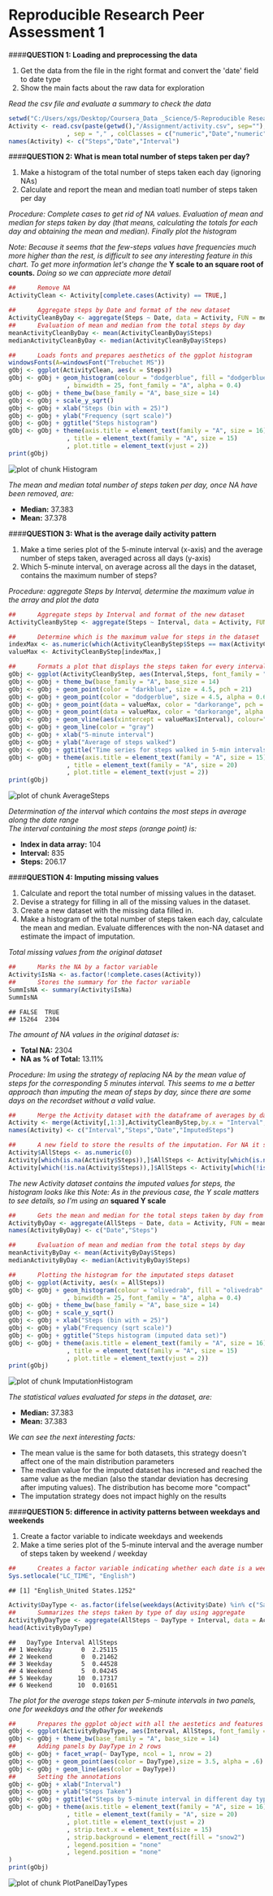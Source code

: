 Reproducible Research Peer Assessment 1
=======================================  




####**QUESTION 1: Loading and preprocessing the data**  
1. Get the data from the file in the right format and convert the 'date' field to date type  
2. Show the main facts about the raw data for exploration  

*Read the csv file and evaluate a summary to check the data*

```r
setwd("C:/Users/xgs/Desktop/Coursera_Data _Science/5-Reproducible Research/Week 2")
Activity <- read.csv(paste(getwd(),"/Assignment/activity.csv", sep=""), header = TRUE
                , sep = "," , colClasses = c("numeric","Date","numeric"))
names(Activity) <- c("Steps","Date","Interval")
```

####**QUESTION 2: What is mean total number of steps taken per day?**  
1. Make a histogram of the total number of steps taken each day (ignoring NAs)
2. Calculate and report the mean and median toatl number of steps taken per day  

*Procedure: Complete cases to get rid of NA values. Evaluation of mean and median for steps taken by day (that means, calculating the totals for each day and obtaining the mean and median). Finally plot the histogram*  

*Note: Because it seems that the few-steps values have frequencies much more higher than the rest, is difficult to see any interesting feature in this chart. To get more information let's change the* **Y scale to an square root of counts.** *Doing so we can appreciate more detail*


```r
##      Remove NA
ActivityClean <- Activity[complete.cases(Activity) == TRUE,]

##      Aggregate steps by Date and format of the new dataset
ActivityCleanByDay <- aggregate(Steps ~ Date, data = Activity, FUN = mean)
##      Evaluation of mean and median from the total steps by day
meanActivityCleanByDay <- mean(ActivityCleanByDay$Steps)
medianActivityCleanByDay <- median(ActivityCleanByDay$Steps)

##      Loads fonts and prepares aesthetics of the ggplot histogram
windowsFonts(A=windowsFont("Trebuchet MS"))
gObj <- ggplot(ActivityClean, aes(x = Steps))
gObj <- gObj + geom_histogram(colour = "dodgerblue", fill = "dodgerblue"
                , binwidth = 25, font_family = "A", alpha = 0.4)
gObj <- gObj + theme_bw(base_family = "A", base_size = 14)
gObj <- gObj + scale_y_sqrt()
gObj <- gObj + xlab("Steps (bin with = 25)")
gObj <- gObj + ylab("Frequency (sqrt scale)")
gObj <- gObj + ggtitle("Steps histogram")
gObj <- gObj + theme(axis.title = element_text(family = "A", size = 16)
                , title = element_text(family = "A", size = 15)
                , plot.title = element_text(vjust = 2))
print(gObj)
```

![plot of chunk Histogram](figure/Histogram.png) 



*The mean and median total number of steps taken per day, once NA have been removed, are:*

* **Median:** 37.383
* **Mean:** 37.378

####**QUESTION 3: What is the average daily activity pattern**  
1. Make a time series plot of the 5-minute interval (x-axis) and the average number of steps taken, averaged across all days (y-axis)
2. Which 5-minute interval, on average across all the days in the dataset, contains the maximum number of steps?  

*Procedure: aggregate Steps by Interval, determine the maximum value in the array and plot the data*


```r
##      Aggregate steps by Interval and format of the new dataset
ActivityCleanByStep <- aggregate(Steps ~ Interval, data = Activity, FUN = mean)

##      Determine which is the maximum value for steps in the dataset
indexMax <- as.numeric(which(ActivityCleanByStep$Steps == max(ActivityCleanByStep$Steps)))
valueMax <- ActivityCleanByStep[indexMax,]

##      Formats a plot that displays the steps taken for every interval and marks the maximum value
gObj <- ggplot(ActivityCleanByStep, aes(Interval,Steps, font_family = "A"))
gObj <- gObj + theme_bw(base_family = "A", base_size = 14)
gObj <- gObj + geom_point(color = "darkblue", size = 4.5, pch = 21)
gObj <- gObj + geom_point(color = "dodgerblue", size = 4.5, alpha = 0.6)
gObj <- gObj + geom_point(data = valueMax, color = "darkorange", pch = 21, size = 4.5)
gObj <- gObj + geom_point(data = valueMax, color = "darkorange", alpha = 0.75, size = 4.5)
gObj <- gObj + geom_vline(aes(xintercept = valueMax$Interval), colour="orange")
gObj <- gObj + geom_line(color = "gray")
gObj <- gObj + xlab("5-minute interval")
gObj <- gObj + ylab("Average of steps walked")
gObj <- gObj + ggtitle("Time series for steps walked in 5-min intervals")
gObj <- gObj + theme(axis.title = element_text(family = "A", size = 15)
                , title = element_text(family = "A", size = 20)
                , plot.title = element_text(vjust = 2))
print(gObj)
```

![plot of chunk AverageSteps](figure/AverageSteps.png) 



*Determination of the interval which contains the most steps in average along the date range*  
*The interval containing the most steps (orange point) is:*

* **Index in data array:** 104
* **Interval:** 835
* **Steps:** 206.17

####**QUESTION 4: Imputing missing values**  
1. Calculate and report the total number of missing values in the dataset.  
2. Devise a strategy for filling in all of the missing values in the dataset.  
3. Create a new dataset with the missing data filled in.  
4. Make a histogram of the total number of steps taken each day, calculate the mean and median. Evaluate differences with the non-NA dataset and estimate the impact of imputation.  

*Total missing values from the original dataset*

```r
##      Marks the NA by a factor variable
Activity$IsNa <- as.factor(!complete.cases(Activity))
##      Stores the summary for the factor variable
SummIsNA <- summary(Activity$IsNa)
SummIsNA
```

```
## FALSE  TRUE 
## 15264  2304
```
*The amount of NA values in the original dataset is:*

* **Total NA:** 2304
* **NA as % of Total:** 13.11%  

*Procedure: Im using the strategy of replacing NA by the mean value of steps for the corresponding 5 minutes interval. This seems to me a better approach than imputing the mean of steps by day, since there are some days on the recordset without a valid value.*


```r
##      Merge the Activity dataset with the dataframe of averages by day using the Interval field.
Activity <- merge(Activity[,1:3],ActivityCleanByStep,by.x = "Interval",by.y = "Interval")
names(Activity) <- c("Interval","Steps","Date","ImputedSteps")

##      A new field to store the results of the imputation. For NA it sets the ImputedSteps (coming from the averages), for non-NA, the original steps value is set
Activity$AllSteps <- as.numeric(0)
Activity[which(is.na(Activity$Steps)),]$AllSteps <- Activity[which(is.na(Activity$Steps)),]$ImputedSteps
Activity[which(!is.na(Activity$Steps)),]$AllSteps <- Activity[which(!is.na(Activity$Steps)),]$Steps
```
*The new Activity dataset contains the imputed values for steps, the histogram looks like this*
*Note: As in the previous case, the Y scale matters to see details, so I'm using an* **squared Y scale**


```r
##      Gets the mean and median for the total steps taken by day from the imputed values
ActivityByDay <- aggregate(AllSteps ~ Date, data = Activity, FUN = mean)
names(ActivityByDay) <- c("Date","Steps")

##      Evaluation of mean and median from the total steps by day
meanActivityByDay <- mean(ActivityByDay$Steps)
medianActivityByDay <- median(ActivityByDay$Steps)

##      Plotting the histogram for the imputated steps dataset
gObj <- ggplot(Activity, aes(x = AllSteps))
gObj <- gObj + geom_histogram(colour = "olivedrab", fill = "olivedrab"
                , binwidth = 25, font_family = "A", alpha = 0.4)
gObj <- gObj + theme_bw(base_family = "A", base_size = 14)
gObj <- gObj + scale_y_sqrt()
gObj <- gObj + xlab("Steps (bin with = 25)")
gObj <- gObj + ylab("Frequency (sqrt scale)")
gObj <- gObj + ggtitle("Steps histogram (imputed data set)")
gObj <- gObj + theme(axis.title = element_text(family = "A", size = 16)
                , title = element_text(family = "A", size = 15)
                , plot.title = element_text(vjust = 2))
print(gObj)
```

![plot of chunk ImputationHistogram](figure/ImputationHistogram.png) 

  
*The statistical values evaluated for steps in the dataset, are:*

* **Median:** 37.383
* **Mean:** 37.383

*We can see the next interesting facts:*

* The mean value is the same for both datasets, this strategy doesn't affect one of the main distribution parameters
* The median value for the imputed dataset has incresed and reached the same value as the median (also the standar deviation has decresing after imputing values). The distribution has become more "compact"
* The imputation strategy does not impact highly on the results

####**QUESTION 5: difference in activity patterns between weekdays and weekends**  
1. Create a factor variable to indicate weekdays and weekends
2. Make a time series plot of the 5-minute interval and the average number of steps taken by weekend / weekday


```r
##      Creates a factor variable indicating whether each date is a weekday or weekend
Sys.setlocale("LC_TIME", "English")
```

```
## [1] "English_United States.1252"
```

```r
Activity$DayType <- as.factor(ifelse(weekdays(Activity$Date) %in% c("Saturday","Sunday"), "Weekend","Weekday"))
##      Summarizes the steps taken by type of day using aggregate
ActivityByDayType <- aggregate(AllSteps ~ DayType + Interval, data = Activity, FUN = mean)
head(ActivityByDayType)
```

```
##   DayType Interval AllSteps
## 1 Weekday        0  2.25115
## 2 Weekend        0  0.21462
## 3 Weekday        5  0.44528
## 4 Weekend        5  0.04245
## 5 Weekday       10  0.17317
## 6 Weekend       10  0.01651
```

*The plot for the average steps taken per 5-minute intervals in two panels, one for weekdays and the other for weekends*


```r
##      Prepares the ggplot object with all the aestetics and features
gObj <- ggplot(ActivityByDayType, aes(Interval, AllSteps, font_family = "A"))
gObj <- gObj + theme_bw(base_family = "A", base_size = 14)
##      Adding panels by DayType in 2 rows
gObj <- gObj + facet_wrap(~ DayType, ncol = 1, nrow = 2)
gObj <- gObj + geom_point(aes(color = DayType),size = 3.5, alpha = .6)
gObj <- gObj + geom_line(aes(color = DayType))
##      Setting the annotations
gObj <- gObj + xlab("Interval")
gObj <- gObj + ylab("Steps Taken")
gObj <- gObj + ggtitle("Steps by 5-minute interval in different day types")
gObj <- gObj + theme(axis.title = element_text(family = "A", size = 16)
                , title = element_text(family = "A", size = 20)
                , plot.title = element_text(vjust = 2)
                , strip.text.x = element_text(size = 15)
                , strip.background = element_rect(fill = "snow2")
                , legend.position = "none"
                , legend.position = "none"
)
print(gObj)
```

![plot of chunk PlotPanelDayTypes](figure/PlotPanelDayTypes.png) 

